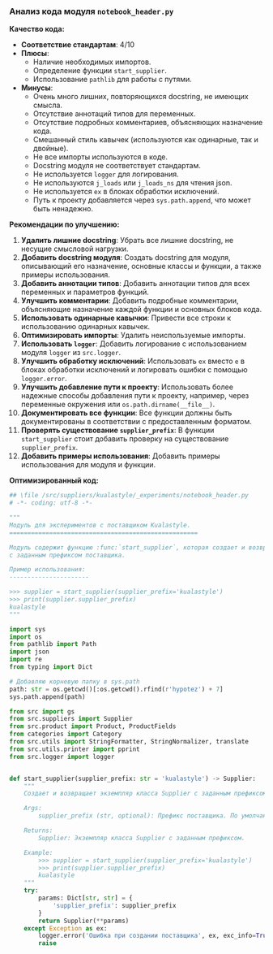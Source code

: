 ### **Анализ кода модуля `notebook_header.py`**

**Качество кода:**

- **Соответствие стандартам**: 4/10
- **Плюсы**:
    - Наличие необходимых импортов.
    - Определение функции `start_supplier`.
    - Использование `pathlib` для работы с путями.
- **Минусы**:
    - Очень много лишних, повторяющихся docstring, не имеющих смысла.
    - Отсутствие аннотаций типов для переменных.
    - Отсутствие подробных комментариев, объясняющих назначение кода.
    - Смешанный стиль кавычек (используются как одинарные, так и двойные).
    - Не все импорты используются в коде.
    - Docstring модуля не соответствует стандартам.
    - Не используется `logger` для логирования.
    - Не используются `j_loads` или `j_loads_ns` для чтения json.
    - Не используется `ex` в блоках обработки исключений.
    - Путь к проекту добавляется через `sys.path.append`, что может быть ненадежно.

**Рекомендации по улучшению:**

1.  **Удалить лишние docstring**: Убрать все лишние docstring, не несущие смысловой нагрузки.
2.  **Добавить docstring модуля**: Создать docstring для модуля, описывающий его назначение, основные классы и функции, а также примеры использования.
3.  **Добавить аннотации типов**: Добавить аннотации типов для всех переменных и параметров функций.
4.  **Улучшить комментарии**: Добавить подробные комментарии, объясняющие назначение каждой функции и основных блоков кода.
5.  **Использовать одинарные кавычки**: Привести все строки к использованию одинарных кавычек.
6.  **Оптимизировать импорты**: Удалить неиспользуемые импорты.
7.  **Использовать `logger`**: Добавить логирование с использованием модуля `logger` из `src.logger`.
8.  **Улучшить обработку исключений**: Использовать `ex` вместо `e` в блоках обработки исключений и логировать ошибки с помощью `logger.error`.
9.  **Улучшить добавление пути к проекту**: Использовать более надежные способы добавления пути к проекту, например, через переменные окружения или `os.path.dirname(__file__)`.
10. **Документировать все функции**: Все функции должны быть документированы в соответствии с предоставленным форматом.
11. **Проверять существование `supplier_prefix`**: В функции `start_supplier` стоит добавить проверку на существование `supplier_prefix`.
12. **Добавить примеры использования**: Добавить примеры использования для модуля и функции.

**Оптимизированный код:**

```python
## \file /src/suppliers/kualastyle/_experiments/notebook_header.py
# -*- coding: utf-8 -*-

"""
Модуль для экспериментов с поставщиком Kualastyle.
====================================================

Модуль содержит функцию :func:`start_supplier`, которая создает и возвращает экземпляр класса :class:`Supplier`
с заданным префиксом поставщика.

Пример использования:
----------------------

>>> supplier = start_supplier(supplier_prefix='kualastyle')
>>> print(supplier.supplier_prefix)
kualastyle
"""

import sys
import os
from pathlib import Path
import json
import re
from typing import Dict

# Добавляю корневую папку в sys.path
path: str = os.getcwd()[:os.getcwd().rfind(r'hypotez') + 7]
sys.path.append(path)

from src import gs
from src.suppliers import Supplier
from src.product import Product, ProductFields
from categories import Category
from src.utils import StringFormatter, StringNormalizer, translate
from src.utils.printer import pprint
from src.logger import logger


def start_supplier(supplier_prefix: str = 'kualastyle') -> Supplier:
    """
    Создает и возвращает экземпляр класса Supplier с заданным префиксом поставщика.

    Args:
        supplier_prefix (str, optional): Префикс поставщика. По умолчанию 'kualastyle'.

    Returns:
        Supplier: Экземпляр класса Supplier с заданным префиксом.

    Example:
        >>> supplier = start_supplier(supplier_prefix='kualastyle')
        >>> print(supplier.supplier_prefix)
        kualastyle
    """
    try:
        params: Dict[str, str] = {
            'supplier_prefix': supplier_prefix
        }
        return Supplier(**params)
    except Exception as ex:
        logger.error('Ошибка при создании поставщика', ex, exc_info=True)
        raise